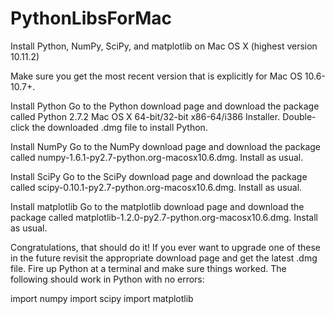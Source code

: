 # PythonLibsForMac

Install Python, NumPy, SciPy, and matplotlib on Mac OS X (highest version 10.11.2)

Make sure you get the most recent version that is explicitly for Mac OS 10.6-10.7+.

Install Python
Go to the Python download page and download the package called Python 2.7.2 Mac OS X 64-bit/32-bit x86-64/i386 Installer. Double-click the downloaded .dmg file to install Python.

Install NumPy
Go to the NumPy download page and download the package called numpy-1.6.1-py2.7-python.org-macosx10.6.dmg. Install as usual.

Install SciPy
Go to the SciPy download page and download the package called scipy-0.10.1-py2.7-python.org-macosx10.6.dmg. Install as usual.

Install matplotlib
Go to the matplotlib download page and download the package called matplotlib-1.2.0-py2.7-python.org-macosx10.6.dmg. Install as usual.

Congratulations, that should do it! If you ever want to upgrade one of these in the future revisit the appropriate download page and get the latest .dmg file. Fire up Python at a terminal and make sure things worked. The following should work in Python with no errors:

import numpy 
import scipy 
import matplotlib

